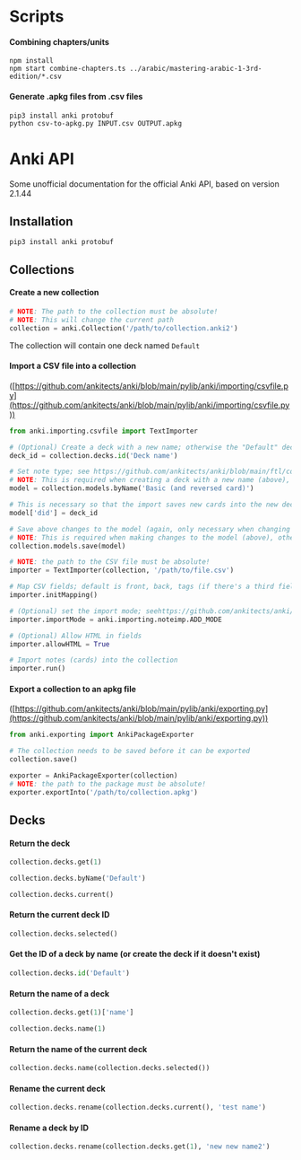 # Scripts

#### Combining chapters/units

```
npm install
npm start combine-chapters.ts ../arabic/mastering-arabic-1-3rd-edition/*.csv
```

#### Generate .apkg files from .csv files

```
pip3 install anki protobuf
python csv-to-apkg.py INPUT.csv OUTPUT.apkg
```

# Anki API

Some unofficial documentation for the official Anki API, based on version 2.1.44

## Installation

```
pip3 install anki protobuf
```

## Collections

#### Create a new collection

```python
# NOTE: The path to the collection must be absolute!
# NOTE: This will change the current path
collection = anki.Collection('/path/to/collection.anki2')
```

The collection will contain one deck named `Default`

#### Import a CSV file into a collection

([https://github.com/ankitects/anki/blob/main/pylib/anki/importing/csvfile.py](https://github.com/ankitects/anki/blob/main/pylib/anki/importing/csvfile.py))

```python
from anki.importing.csvfile import TextImporter

# (Optional) Create a deck with a new name; otherwise the "Default" deck will be used
deck_id = collection.decks.id('Deck name')

# Set note type; see https://github.com/ankitects/anki/blob/main/ftl/core/notetypes.ftl
# NOTE: This is required when creating a deck with a new name (above), otherwise it's optional
model = collection.models.byName('Basic (and reversed card)')

# This is necessary so that the import saves new cards into the new deck we just created (only necessary when creating a deck with a new name)
model['did'] = deck_id

# Save above changes to the model (again, only necessary when changing the note type or creating a deck with a new name)
# NOTE: This is required when making changes to the model (above), otherwise it's optional
collection.models.save(model)

# NOTE: the path to the CSV file must be absolute!
importer = TextImporter(collection, '/path/to/file.csv')

# Map CSV fields; default is front, back, tags (if there's a third field)
importer.initMapping()

# (Optional) set the import mode; seehttps://github.com/ankitects/anki/blob/main/pylib/anki/importing/noteimp.py
importer.importMode = anki.importing.noteimp.ADD_MODE

# (Optional) Allow HTML in fields
importer.allowHTML = True

# Import notes (cards) into the collection
importer.run()
```

#### Export a collection to an apkg file

([https://github.com/ankitects/anki/blob/main/pylib/anki/exporting.py](https://github.com/ankitects/anki/blob/main/pylib/anki/exporting.py))

```python
from anki.exporting import AnkiPackageExporter

# The collection needs to be saved before it can be exported
collection.save()

exporter = AnkiPackageExporter(collection)
# NOTE: the path to the package must be absolute!
exporter.exportInto('/path/to/collection.apkg')
```

## Decks

#### Return the deck

```python
collection.decks.get(1)
```

```python
collection.decks.byName('Default')
```

```python
collection.decks.current()
```

#### Return the current deck ID

```python
collection.decks.selected()
```

#### Get the ID of a deck by name (or create the deck if it doesn't exist)

```python
collection.decks.id('Default')
```

#### Return the name of a deck

```python
collection.decks.get(1)['name']
```

```python
collection.decks.name(1)
```

#### Return the name of the current deck

```python
collection.decks.name(collection.decks.selected())
```

#### Rename the current deck

```python
collection.decks.rename(collection.decks.current(), 'test name')
```

#### Rename a deck by ID

```python
collection.decks.rename(collection.decks.get(1), 'new new name2')
```
